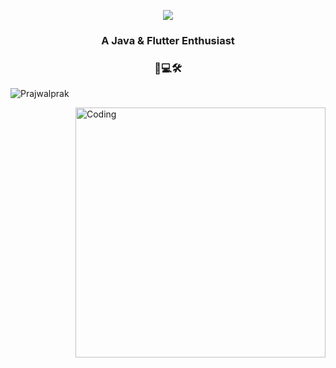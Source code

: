 <p align="center">
<a href="https://git.io/typing-svg">
    <img src="https://readme-typing-svg.herokuapp.com/?lines=Hello+World;+I'm+Prajwal+Naik!;&center=true&size=30">
</a>
</p>
<h3 align="center">A Java & Flutter Enthusiast</h3>
<h3 align="center">🐞</>💻🛠️</h3>

<p align="left"> <img src="https://komarev.com/ghpvc/?username=Prajwalprak&label=Profile%20views&color=0e75b6&style=flat" alt="Prajwalprak" /> </p>
<img align="right" alt="Coding" width="400" src="https://i.pinimg.com/originals/e8/f4/53/e8f453469a3ec97ecd354df465d73913.gif">

<!--
**Prajwalprak/Prajwalprak** is a ✨ _special_ ✨ repository because its `README.md` (this file) appears on your GitHub profile.
-->

<!--
Here are some ideas to get you started:

- 🔭 I’m currently working on ...
- 🌱 I’m currently learning ...
- 👯 I’m looking to collaborate on ...
- 🤔 I’m looking for help with ...
- 💬 Ask me about ...
- 📫 How to reach me: ...
- 😄 Pronouns: ...
- ⚡ Fun fact: ...
-->
